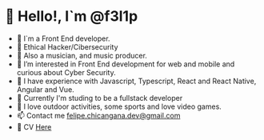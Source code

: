 # 👋 Hello!, I`m @f3l1p

- 🚀 I`m a Front End developer.
- 🎩 Ethical Hacker/Cibersecurity
- 🎸 Also a musician, and music producer.
- 👾 I’m interested in Front End development for web and mobile and curious about Cyber Security.
- 👀 I have experience with Javascript, Typescript, React and React Native, Angular and Vue.
- 📰 Currently I'm studing to be a fullstack developer
- 🌱 I love outdoor activities, some sports and love video games.
- 📫 Contact me felipe.chicangana.dev@gmail.com
- 📎 CV <a href="[https://example.com](https://my-cv-portafolio.vercel.app/)" target="_blank" rel="noopener noreferrer">Here</a>

<!---
f3l1p/f3l1p is a ✨ special ✨ repository because its `README.md` (this file) appears on your GitHub profile.
You can click the Preview link to take a look at your changes.
--->
